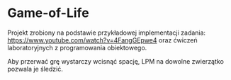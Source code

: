 # Game-of-Life

Projekt zrobiony na podstawie przykładowej implementacji zadania: 
https://www.youtube.com/watch?v=4FangGEpwe4
oraz ćwiczeń laboratoryjnych z programowania obiektowego.

Aby przerwać grę wystarczy wcisnąć spację, LPM na dowolne zwierzątko pozwala je śledzić.
